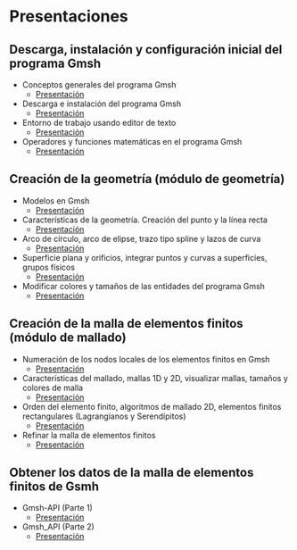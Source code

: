 # Presentaciones

## Descarga, instalación y configuración inicial del programa Gmsh

- Conceptos generales del programa Gmsh
  - [Presentación](01_Conceptos_generales_de_Gmsh.pdf)
- Descarga e instalación del programa Gmsh
  - [Presentación](02_Descarga_e_instalación_de_Gmsh.pdf)
- Entorno de trabajo usando editor de texto
  - [Presentación](03_Entorno_de_trabajo_editor_de_texto.pdf)
- Operadores y funciones matemáticas en el programa Gmsh
  - [Presentación](04_Operadores_y_funciones_en_Gmsh_presentación.pdf)

## Creación de la geometría (módulo de geometría)

- Modelos en Gmsh
  - [Presentación](05_Modelos_en_Gmsh.pdf)
- Características de la geometría. Creación del punto y la línea recta
  - [Presentación](06_Características_geometría-creación_punto_línea_recta.pdf)
- Arco de círculo, arco de elipse, trazo tipo spline y lazos de curva
  - [Presentación](07_Arcos_círculo_elipse-trazo_spline-lazo_de_curva.pdf)
- Superficie plana y orificios, integrar puntos y curvas a superficies, grupos físicos
  - [Presentación](08_Superficie_plana-puntos_y_curvas_en_superficies-grupos_físicos.pdf)
- Modificar colores y tamaños de las entidades del programa Gmsh
  - [Presentación](09_Modificar_colores_y_tamaños_en_entidades.pdf)


## Creación de la malla de elementos finitos (módulo de mallado)

- Numeración de los nodos locales de los elementos finitos en Gmsh
  - [Presentación](10_Numeración_elementos_finitos_presentación.pdf)
- Características del mallado, mallas 1D y 2D, visualizar mallas, tamaños y colores de malla
  - [Presentación](11_Mallas_1D_2D_visualizar_tamaños_y_colores.pdf)
- Orden del elemento finito, algoritmos de mallado 2D, elementos finitos rectangulares (Lagrangianos y Serendípitos)
  - [Presentación](12_Orden-algoritmos_mallado_2D-elementos_rectangulares.pdf)
- Refinar la malla de elementos finitos
  - [Presentación](13_Refinar_malla_de_elementos_finitos.pdf)


## Obtener los datos de la malla de elementos finitos de Gsmh

- Gmsh-API (Parte 1)
  - [Presentación](15_Extraer_datos_malla_Gmsh_API_parte_1.pdf)
- Gmsh_API (Parte 2)
  - [Presentación](16_Extraer_datos_malla_Gmsh_API_parte_2.pdf)


